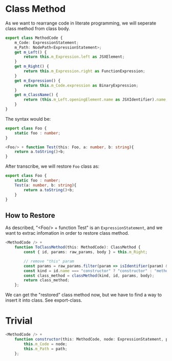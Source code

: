 # Class Method

As we want to rearrange code in literate programming, we will seperate class method from class body.

```typescript
export class MethodCode {
    m_Code: ExpressionStatement;
    m_Path: NodePath<ExpressionStatement>;
    get m_Left() {
        return this.m_Expression.left as JSXElement;
    }
    get m_Right() {
        return this.m_Expression.right as FunctionExpression;
    }
    get m_Expression() {
        return this.m_Code.expression as BinaryExpression;
    }
    get m_ClassName() {
        return (this.m_Left.openingElement.name as JSXIdentifier).name;
    }
}
```

The syntax would be:

```typescript
export class Foo {
    static foo : number;
}

<Foo/> + function Test(this: Foo, a: number, b: string){
    return a.toString()+b;
}
```

After transcribe, we will restore ```Foo``` class as:

```typescript
export class Foo {
    static foo : number;
    Test(a: number, b: string){
        return a.toString()+b;
    }
}
```

## How to Restore

As described, "\<Foo/> + function Test" is an ```ExpressionStatement```, and we want to extrac infomation in order to restore class method.

```typescript
<MethodCode /> +
    function ToClassMethod(this: MethodCode): ClassMethod {
        const { id, params: raw_params, body } = this.m_Right;

        // remove "this" param
        const params = raw_params.filter(param => isIdentifier(param) && param.name !== "this");
        const kind = id.name === "constructor" ? "constructor" : "method";
        const class_method = classMethod(kind, id, params, body);
        return class_method;
    };
```

We can get the "restored" class method now, but we have to find a way to insert it into class. See export-class.

# Trivial

```typescript
<MethodCode /> +
    function constructor(this: MethodCode, node: ExpressionStatement, path?: NodePath<ExpressionStatement>) {
        this.m_Code = node;
        this.m_Path = path;
    };
```